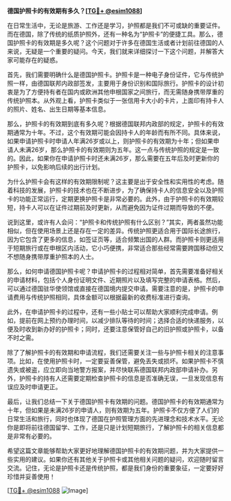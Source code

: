 **德国护照卡的有效期有多久？[[TG💪+ @esim1088](https://t.me/s/esim1088)]**

在日常生活中，无论是旅游、工作还是学习，护照都是我们不可或缺的重要证件。而在德国，除了传统的纸质护照外，还有一种名为“护照卡”的便捷工具。那么，德国护照卡的有效期是多久呢？这个问题对于许多在德国生活或者计划前往德国的人来说，无疑是一个重要的疑问。今天，我们就来详细探讨一下这个问题，并解答大家可能存在的疑惑。

首先，我们需要明确什么是德国护照卡。护照卡是一种电子身份证件，它与传统护照一样，由德国联邦内政部签发，主要用于身份识别和国际旅行。护照卡的设计初衷是为了方便持有者在国内或欧洲其他申根国家之间旅行，而无需随身携带厚重的传统护照本。从外观上看，护照卡类似于一张信用卡大小的卡片，上面印有持卡人的照片、姓名、出生日期等基本信息。

那么，护照卡的有效期到底有多久呢？根据德国联邦内政部的规定，护照卡的有效期通常为十年。不过，这个有效期可能会因持卡人的年龄而有所不同。具体来说，如果申请护照卡时申请人年满26岁或以上，则护照卡的有效期为十年；但如果申请人未满26岁，那么护照卡的有效期则为五年。这一点与传统护照的规定是一致的。因此，如果你在申请护照卡时还未满26岁，那么需要在五年后及时更新你的护照卡，以免影响后续的出行计划。

为什么护照卡会有这样的有效期限制呢？这主要是出于安全性和实用性的考虑。随着科技的发展，护照卡的技术也在不断进步，为了确保持卡人的信息安全以及护照卡的功能正常运行，定期更换护照卡是非常必要的。此外，由于护照卡的有效期较短，持卡人可以在证件过期前及时更新，从而避免因为证件过期而导致的不便。

说到这里，或许有人会问：“护照卡和传统护照有什么区别？”其实，两者虽然功能相似，但在使用场景上还是存在一定的差异。传统护照更适合用于国际长途旅行，因为它包含了更多的信息，如签证页等，适合频繁出国的人群。而护照卡则更适用于短期旅行或在申根区内活动，它小巧便携，非常适合那些经常需要跨国移动但又不想随身携带厚重护照本的人士。

那么，如何申请德国护照卡呢？申请护照卡的过程相对简单，首先需要准备好相关的申请材料，包括个人身份证明文件、近期照片以及填写完整的申请表格。然后，可以通过德国驻华使领馆或直接在德国境内提交申请。需要注意的是，护照卡的申请费用与传统护照相同，具体金额可以根据最新的收费标准进行查询。

此外，在申请护照卡的过程中，还有一些小贴士可以帮助大家顺利完成申请。例如，提前在网上预约办理时间，以减少排队等待的时间；选择合适的快递服务，以便及时收到新办好的护照卡；同时，还要注意保管好自己的旧护照或护照卡，以备不时之需。

除了了解护照卡的有效期和申请流程，我们还需要关注一些与护照卡相关的注意事项。比如，在使用护照卡时，一定要妥善保管，避免丢失或损坏。如果护照卡不慎遗失或被盗，应立即向当地警方报案，并尽快联系德国联邦内政部申请补办。另外，护照卡的持有人还需要定期检查护照卡的信息是否准确无误，一旦发现信息有误应及时申请更正。

最后，让我们总结一下关于德国护照卡有效期的问题。德国护照卡的有效期通常为十年，但如果是未满26岁的申请人，则有效期为五年。护照卡不仅方便了人们的日常生活和旅行，同时也体现了德国在护照管理方面的先进理念和技术水平。无论你是即将前往德国留学、工作，还是只是计划短期旅行，了解护照卡的相关信息都是非常有必要的。

希望这篇文章能够帮助大家更好地理解德国护照卡的有效期问题，并为大家提供一些实用的建议。如果你还有其他关于护照卡或其他相关问题的疑问，欢迎随时留言交流。记住，无论是护照卡还是传统护照，都是我们身份的重要象征，一定要好好珍惜并妥善使用！

[[TG💪+ @esim1088](https://t.me/s/esim1088) ![Image](https://i.postimg.cc/4NQfJmqS/Snipaste-2025-05-13-00-14-12.png)]